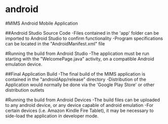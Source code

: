 # android
#MIMS Android Mobile Application

##Android Studio Source Code
  -Files contained in the 'app' folder can be imported to Android Studio to confirm functionality
  -Program specifications can be located in the "AndroidManifest.xml" file
  
  #Running the build from Android Studio
  -The application must be run starting with the "WelcomePage.java" activity, on a compatible Android emulation device.

##Final Application Build
  -The final build of the MIMS application is contained in the "androidApp/release" directory
  -Distribution of the Application would normally be done via the 'Google Play Store' or other distribution outlets
  
  #Running the build from Android Devices
    -The build files can be uploaded to any android device, or any device capable of android emulation
    -For certain devices (i.e. Amazon Kindle Fire Tablet), it may be necessary to side-load the application in developer mode.
